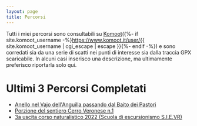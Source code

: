 ```yaml
---
layout: page
title: Percorsi
---
```


Tutti i miei percorsi sono consultabili su [Komoot]({%- if site.komoot_username -%}https://www.komoot.it/user/{{ site.komoot_username | cgi_escape | escape }}{%- endif -%}) e sono corredati sia da una serie di scatti nei punti di interesse sia dalla traccia GPX scaricabile. In alcuni casi inserisco una descrizione, ma ultimamente preferisco riportarla solo qui.

# Ultimi 3 Percorsi Completati

- [Anello nel Vajo dell'Anguilla passando dal Baito dei Pastori][percorso1]
- [Porzione del sentiero Cerro Veronese n.1][percorso2]
- [3a uscita corso naturalistico 2022 (Scuola di escursionismo S.I.E.VR)][percorso3]

[komoot]: https://www.komoot.it/tour/749234352?ref=wtd
[percorso1]: https://www.komoot.it/tour/1020376377
[percorso2]: https://www.komoot.it/tour/1016239811
[percorso3]: https://www.komoot.it/tour/986479327
